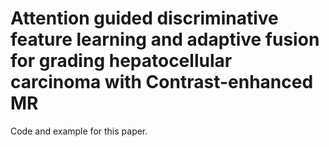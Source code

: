 # Attention guided discriminative feature learning and adaptive fusion for grading hepatocellular carcinoma with Contrast-enhanced MR

Code and example for this paper.
